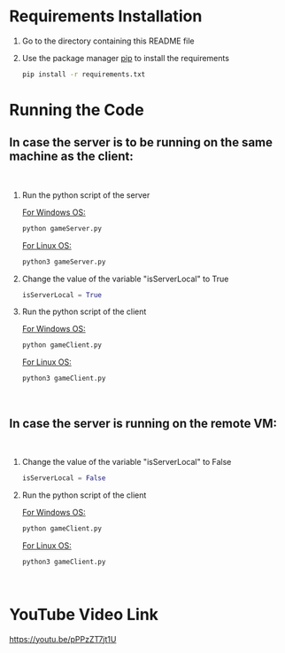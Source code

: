 # Requirements Installation

1. Go to the directory containing this README file
2. Use the package manager [pip](https://pip.pypa.io/en/stable/) to install the requirements

    ```bash
    pip install -r requirements.txt
    ```

# Running the Code

## In case the server is to be running on the same machine as the client:

<br/>

1. Run the python script of the server
    <div><ins>For Windows OS:</ins></div>

    ```bash
    python gameServer.py
    ```
    <div><ins>For Linux OS:</ins></div>

    ```bash
    python3 gameServer.py
    ```

2. Change the value of the variable "isServerLocal" to True

    ```python
    isServerLocal = True
    ```

3. Run the python script of the client
    <div><ins>For Windows OS:</ins></div>

    ```bash
    python gameClient.py
    ```
    <div><ins>For Linux OS:</ins></div>

    ```bash
    python3 gameClient.py
    ```

<br/>

## In case the server is running on the remote VM:

<br/>

1. Change the value of the variable "isServerLocal" to False

    ```python
    isServerLocal = False
    ```

2. Run the python script of the client
    <div><ins>For Windows OS:</ins></div>

    ```bash
    python gameClient.py
    ```
    <div><ins>For Linux OS:</ins></div>

    ```bash
    python3 gameClient.py
    ```

<br/>

# YouTube Video Link

https://youtu.be/pPPzZT7jt1U